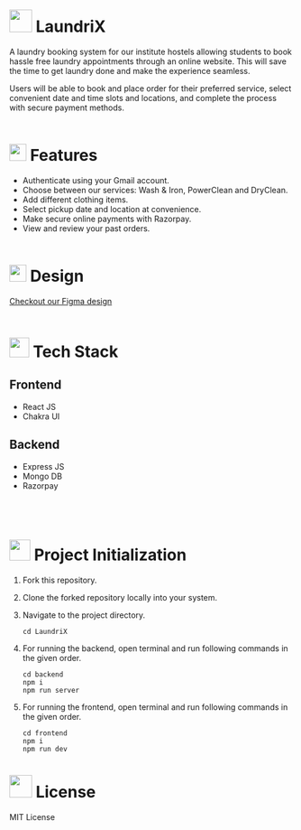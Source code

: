 #  <img src="https://github.com/NightFury742/LaundriX/assets/119070798/5afc3cc0-69c9-45d9-83ff-faafbc888a8d" height="40px"> LaundriX

A laundry booking system for our institute hostels allowing students to book hassle free laundry appointments through an online website. This will save the time to get laundry done and make the experience seamless.
<Br>

Users will be able to book and place order for their preferred service, select convenient date and time slots and locations, and complete the process with secure payment methods.
<Br><Br>

# <img src="https://github.com/NightFury742/LaundriX/assets/119070798/ec2ddfa4-c318-4a76-9296-872e8d5fab3f" height="30px"> Features

* Authenticate using your Gmail account.
* Choose between our services: Wash & Iron, PowerClean and DryClean.
* Add different clothing items.
* Select pickup date and location at convenience.
* Make secure online payments with Razorpay.
* View and review your past orders.
<Br><Br>

# <img src="https://github.com/NightFury742/LaundriX/assets/119070798/28a131bf-d93f-44a2-b368-7eaa1476685b" height="30px"> Design

[Checkout our Figma design](https://www.figma.com/file/Yq77JsE5rNfOIuwUEYgqtr/Laundrix?type=design&t=q4XGVlCGgkAkNEar-6)
<Br><Br>

# <img src="https://github.com/NightFury742/LaundriX/assets/119070798/6f622e92-9e0d-492c-a901-c5969a1140c0" height="35"> Tech Stack

## Frontend
* React JS
* Chakra UI

## Backend
* Express JS
* Mongo DB
* Razorpay

<Br><Br>

# <img height="37px" src="https://github.com/NightFury742/LaundriX/assets/119070798/6c1290e3-d35c-4828-8023-ba99194b3991"> Project Initialization
1. Fork this repository.

2. Clone the forked repository locally into your system.
3.  Navigate to the project directory.
     ```
     cd LaundriX
     ```
4. For running the backend, open terminal and run following commands in the given order.
     ```
     cd backend
     npm i
     npm run server
     ```
     
5. For running the frontend, open terminal and run following commands in the given order.
   ```
   cd frontend
   npm i
   npm run dev
   ```


# <img height="40px" src="https://github.com/NightFury742/LaundriX/assets/119070798/143a52c0-b60d-4f57-b38f-3e5156e124d9"> License

MIT License
